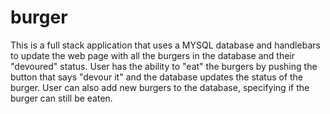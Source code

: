 # burger

This is a full stack application that uses a MYSQL database and handlebars to update the web page with all the burgers in the database and their "devoured" status. User has the ability to "eat" the burgers by pushing the button that says "devour it" and the database updates the status of the burger. User can also add new burgers to the database, specifying if the burger can still be eaten. 